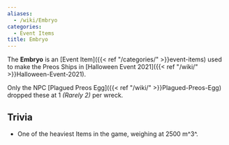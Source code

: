 ```yaml
---
aliases:
  - /wiki/Embryo
categories:
  - Event Items
title: Embryo
---
```


The **Embryo** is an [Event Item]({{< ref "/categories/" >}}event-items) used to make the Preos Ships in [Halloween Event 2021]({{< ref "/wiki/" >}}Halloween-Event-2021).

Only the NPC [Plagued Preos Egg]({{< ref "/wiki/" >}}Plagued-Preos-Egg) dropped these at 1 _(Rarely 2)_ per wreck.

## Trivia

- One of the heaviest Items in the game, weighing at 2500 m^3^.
